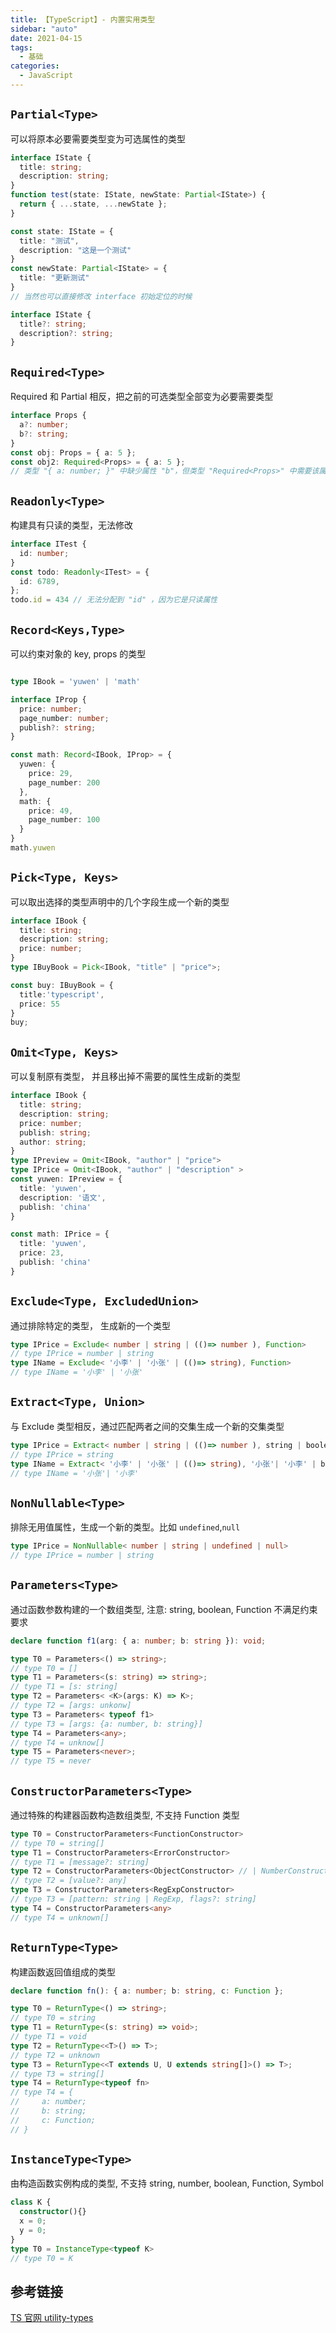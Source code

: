 ```yaml
---
title: 【TypeScript】- 内置实用类型
sidebar: "auto"
date: 2021-04-15
tags:
  - 基础
categories:
  - JavaScript
---
```


## `Partial<Type>`

可以将原本必要需要类型变为可选属性的类型

```ts
interface IState {
  title: string;
  description: string;
}
function test(state: IState, newState: Partial<IState>) {
  return { ...state, ...newState };
}

const state: IState = {
  title: "测试",
  description: "这是一个测试"
}
const newState: Partial<IState> = {
  title: "更新测试"
}
// 当然也可以直接修改 interface 初始定位的时候

interface IState {
  title?: string;
  description?: string;
}

```

## `Required<Type>`

Required 和 Partial 相反，把之前的可选类型全部变为必要需要类型

```ts
interface Props {
  a?: number;
  b?: string;
}
const obj: Props = { a: 5 };
const obj2: Required<Props> = { a: 5 };
// 类型 "{ a: number; }" 中缺少属性 "b"，但类型 "Required<Props>" 中需要该属性
```

## `Readonly<Type>`

构建具有只读的类型，无法修改

```ts
interface ITest {
  id: number;
}
const todo: Readonly<ITest> = {
  id: 6789,
};
todo.id = 434 // 无法分配到 "id" ，因为它是只读属性
```
## `Record<Keys,Type>`

可以约束对象的 key, props 的类型

```ts

type IBook = 'yuwen' | 'math'

interface IProp {
  price: number;
  page_number: number;
  publish?: string;
}

const math: Record<IBook, IProp> = {
  yuwen: {
    price: 29,
    page_number: 200
  },
  math: {
    price: 49,
    page_number: 100
  }
}
math.yuwen
```

## `Pick<Type, Keys>`

可以取出选择的类型声明中的几个字段生成一个新的类型

```ts
interface IBook {
  title: string;
  description: string;
  price: number;
}
type IBuyBook = Pick<IBook, "title" | "price">;

const buy: IBuyBook = {
  title:'typescript',
  price: 55
}
buy;
```

## `Omit<Type, Keys>`

可以复制原有类型， 并且移出掉不需要的属性生成新的类型

```ts
interface IBook {
  title: string;
  description: string;
  price: number;
  publish: string;
  author: string;
}
type IPreview = Omit<IBook, "author" | "price">
type IPrice = Omit<IBook, "author" | "description" >
const yuwen: IPreview = {
  title: 'yuwen',
  description: '语文',
  publish: 'china'
}

const math: IPrice = {
  title: 'yuwen',
  price: 23,
  publish: 'china'
}
```

## `Exclude<Type, ExcludedUnion>`

通过排除特定的类型， 生成新的一个类型

```ts
type IPrice = Exclude< number | string | (()=> number ), Function>
// type IPrice = number | string
type IName = Exclude< '小李' | '小张' | (()=> string), Function>
// type IName = '小李' | '小张'
```

## `Extract<Type, Union>`

与 Exclude 类型相反，通过匹配两者之间的交集生成一个新的交集类型

```ts
type IPrice = Extract< number | string | (()=> number ), string | boolean>
// type IPrice = string
type IName = Extract< '小李' | '小张' | (()=> string), '小张'| '小李' | boolean>
// type IName = '小张'| '小李'
```

## `NonNullable<Type>`

排除无用值属性，生成一个新的类型。比如 `undefined`,`null`

```ts
type IPrice = NonNullable< number | string | undefined | null>
// type IPrice = number | string
```

## `Parameters<Type>`

通过函数参数构建的一个数组类型, 注意: string, boolean, Function 不满足约束要求

```ts
declare function f1(arg: { a: number; b: string }): void;

type T0 = Parameters<() => string>;
// type T0 = []
type T1 = Parameters<(s: string) => string>;
// type T1 = [s: string]
type T2 = Parameters< <K>(args: K) => K>;
// type T2 = [args: unkonw]
type T3 = Parameters< typeof f1>
// type T3 = [args: {a: number, b: string}]
type T4 = Parameters<any>;
// type T4 = unknow[]
type T5 = Parameters<never>;
// type T5 = never
```

## `ConstructorParameters<Type>`

通过特殊的构建器函数构造数组类型, 不支持 Function 类型


```ts
type T0 = ConstructorParameters<FunctionConstructor>
// type T0 = string[]
type T1 = ConstructorParameters<ErrorConstructor>
// type T1 = [message?: string]
type T2 = ConstructorParameters<ObjectConstructor> // | NumberConstructor | BooleanConstructor | StringConstructor
// type T2 = [value?: any]
type T3 = ConstructorParameters<RegExpConstructor>
// type T3 = [pattern: string | RegExp, flags?: string]
type T4 = ConstructorParameters<any>
// type T4 = unknown[]
```

## `ReturnType<Type>`

构建函数返回值组成的类型

```ts
declare function fn(): { a: number; b: string, c: Function };

type T0 = ReturnType<() => string>;
// type T0 = string
type T1 = ReturnType<(s: string) => void>;
// type T1 = void
type T2 = ReturnType<<T>() => T>;
// type T2 = unknown
type T3 = ReturnType<<T extends U, U extends string[]>() => T>;
// type T3 = string[]
type T4 = ReturnType<typeof fn>
// type T4 = {
//     a: number;
//     b: string;
//     c: Function;
// }
```

## `InstanceType<Type>`

由构造函数实例构成的类型, 不支持 string, number, boolean, Function, Symbol


```ts
class K {
  constructor(){}
  x = 0;
  y = 0;
}
type T0 = InstanceType<typeof K>
// type T0 = K

```

## 参考链接

[TS 官网 utility-types](https://www.typescriptlang.org/docs/handbook/utility-types.html)